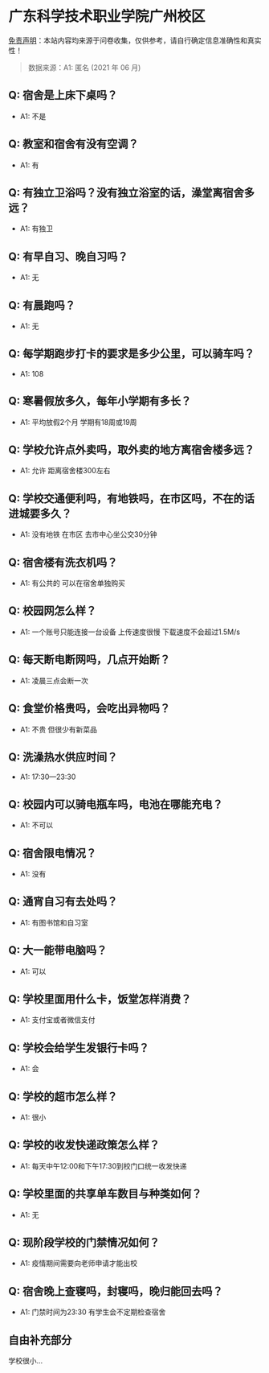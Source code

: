 # 广东科学技术职业学院广州校区

[免责声明](https://colleges.chat/#_3)：本站内容均来源于问卷收集，仅供参考，请自行确定信息准确性和真实性！

> 数据来源：A1: 匿名 (2021 年 06 月)

## Q: 宿舍是上床下桌吗？

- A1: 不是

## Q: 教室和宿舍有没有空调？

- A1: 有

## Q: 有独立卫浴吗？没有独立浴室的话，澡堂离宿舍多远？

- A1: 有独卫

## Q: 有早自习、晚自习吗？

- A1: 无

## Q: 有晨跑吗？

- A1: 无

## Q: 每学期跑步打卡的要求是多少公里，可以骑车吗？

- A1: 108

## Q: 寒暑假放多久，每年小学期有多长？

- A1: 平均放假2个月 学期有18周或19周

## Q: 学校允许点外卖吗，取外卖的地方离宿舍楼多远？

- A1: 允许 距离宿舍楼300左右

## Q: 学校交通便利吗，有地铁吗，在市区吗，不在的话进城要多久？

- A1: 没有地铁 在市区 去市中心坐公交30分钟

## Q: 宿舍楼有洗衣机吗？

- A1: 有公共的 可以在宿舍单独购买

## Q: 校园网怎么样？

- A1: 一个账号只能连接一台设备 上传速度很慢 下载速度不会超过1.5M/s

## Q: 每天断电断网吗，几点开始断？

- A1: 凌晨三点会断一次

## Q: 食堂价格贵吗，会吃出异物吗？

- A1: 不贵 但很少有新菜品

## Q: 洗澡热水供应时间？

- A1: 17:30—23:30

## Q: 校园内可以骑电瓶车吗，电池在哪能充电？

- A1: 不可以

## Q: 宿舍限电情况？

- A1: 没有

## Q: 通宵自习有去处吗？

- A1: 有图书馆和自习室

## Q: 大一能带电脑吗？

- A1: 可以

## Q: 学校里面用什么卡，饭堂怎样消费？

- A1: 支付宝或者微信支付

## Q: 学校会给学生发银行卡吗？

- A1: 会

## Q: 学校的超市怎么样？

- A1: 很小

## Q: 学校的收发快递政策怎么样？

- A1: 每天中午12:00和下午17:30到校门口统一收发快递

## Q: 学校里面的共享单车数目与种类如何？

- A1: 无

## Q: 现阶段学校的门禁情况如何？

- A1: 疫情期间需要向老师申请才能出校

## Q: 宿舍晚上查寝吗，封寝吗，晚归能回去吗？

- A1: 门禁时间为23:30 有学生会不定期检查宿舍

## 自由补充部分

学校很小…